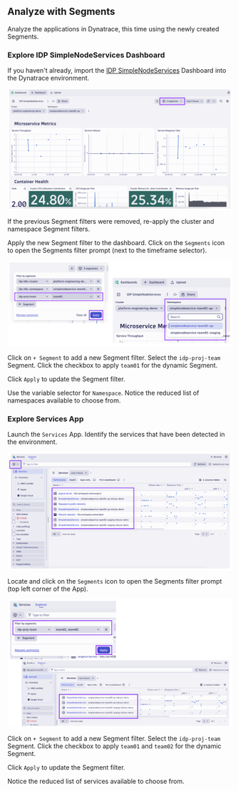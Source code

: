 ## Analyze with Segments

Analyze the applications in Dynatrace, this time using the newly created Segments.

### Explore IDP SimpleNodeServices Dashboard

If you haven't already, import the [IDP SimpleNodeServices](todo/dashboard) Dashboard into the Dynatrace environment.

![IDP SimpleNodeServices Dashboard](../../../assets/images/05_02_dashboard_previous_segments.png)

If the previous Segment filters were removed, re-apply the cluster and namespace Segment filters.

Apply the new Segment filter to the dashboard.  Click on the `Segments` icon to open the Segments filter prompt (next to the timeframe selector).

![Dashboard New Segment](../../../assets/images/05_02_dashboard_apply_segments.png)

Click on `+ Segment` to add a new Segment filter.  Select the `idp-proj-team` Segment.  Click the checkbox to apply `team01` for the dynamic Segment.

Click `Apply` to update the Segment filter.

Use the variable selector for `Namespace`.  Notice the reduced list of namespaces available to choose from.

### Explore Services App

Launch the `Services` App.  Identify the services that have been detected in the environment.

![Services No Segments](../../../assets/images/05_02_services_no_segments.png)

Locate and click on the `Segments` icon to open the Segments filter prompt (top left corner of the App).

![Services Apply Segments](../../../assets/images/05_02_services_apply_segments.png)

Click on `+ Segment` to add a new Segment filter.  Select the `idp-proj-team` Segment.  Click the checkbox to apply `team01` and `team02` for the dynamic Segment.

Click `Apply` to update the Segment filter.

Notice the reduced list of services available to choose from.